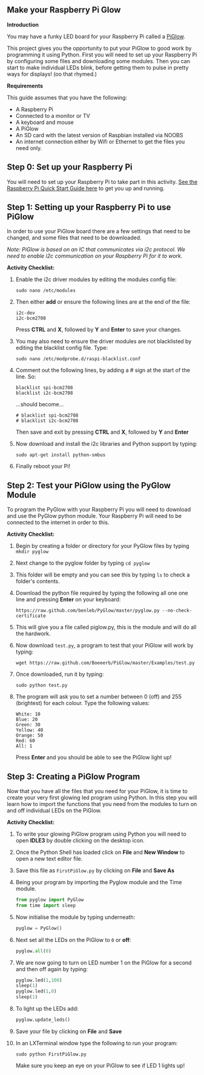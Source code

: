 ## Make your Raspberry Pi Glow

**Introduction**

You may have a funky LED board for your Raspberry Pi called a [PiGlow](http://shop.pimoroni.com/products/piglow). 

This project gives you the opportunity to put your PiGlow to good work by programming it using Python. First you will need to set up your Raspberry Pi by configuring some files and downloading some modules. Then you can start to make individual LEDs blink, before getting them to pulse in pretty ways for displays! (oo that rhymed.) 

**Requirements**

This guide assumes that you have the following:

- A Raspberry Pi
- Connected to a monitor or TV
- A keyboard and mouse
- A PiGlow
- An SD card with the latest version of Raspbian installed via NOOBS
- An internet connection either by Wifi or Ethernet to get the files you need only.

## Step 0: Set up your Raspberry Pi

You will need to set up your Raspberry Pi to take part in this activity. [See the Raspberry Pi Quick Start Guide here](http://www.raspberrypi.org/quick-start-guide) to get you up and running.

## Step 1: Setting up your Raspberry Pi to use PiGlow

In order to use your PiGlow board there are a few settings that need to be changed, and some files that need to be downloaded. 

*Note: PiGlow is based on an IC that communicates via i2c protocol. We need to enable i2c communication on your Raspberry Pi for it to work.*

**Activity Checklist:**

1. Enable the i2c driver modules by editing the modules config file:

    ```
    sudo nano /etc/modules
    ```

2. Then either **add** or ensure the following lines are at the end of the file:

    ```
    i2c-dev
    i2c-bcm2708
	```
	Press **CTRL** and **X**, followed by **Y** and **Enter** to save your changes.
	
3. You may also need to ensure the driver modules are not blacklisted by editing the blacklist config file. Type:
	
	```
    sudo nano /etc/modprobe.d/raspi-blacklist.conf
	```

4. Comment out the following lines, by adding a # sign at the start of the line. So:

    ```
    blacklist spi-bcm2708
    blacklist i2c-bcm2708
	```
	
	...should become...

	```
   	# blacklist spi-bcm2708
    # blacklist i2c-bcm2708
    ```
    
    Then save and exit by pressing **CTRL** and **X**, followed by **Y** and **Enter**

5. Now download and install the i2c libraries and Python support by typing:

    ```
    sudo apt-get install python-smbus
	```
	
6. Finally reboot your Pi!


## Step 2: Test your PiGlow using the PyGlow Module

To program the PyGlow with your Raspberry Pi you will need to download and use the PyGlow python module. Your Raspberry Pi will need to be connected to the internet in order to this.

**Activity Checklist:**

1. Begin by creating a folder or directory for your PyGlow files by typing `mkdir pyglow`
2. Next change to the pyglow folder by typing `cd pyglow`
3. This folder will be empty and you can see this by typing `ls` to check a folder's contents.
4. Download the python file required by typing the following all one one line and pressing **Enter** on your keyboard:

	```
	https://raw.github.com/benleb/PyGlow/master/pyglow.py --no-check-certificate
	```
5. 	This will give you a file called piglow.py, this is the module and will do all the hardwork.

6. Now download `test.py`, a program to test that your PiGlow will work by typing:

	```
    wget https://raw.github.com/Boeeerb/PiGlow/master/Examples/test.py
	```
	
7. Once downloaded, run it by typing: 

    ```
    sudo python test.py
	```
8. The program will ask you to set a number between 0 (off) and 255 (brightest) for each colour. Type the following values:

	```
	White: 10
	Blue: 20
	Green: 30	
	Yellow: 40
	Orange: 50
	Red: 60
	All: 1
	```
	Press **Enter** and you should be able to see the PiGlow light up!
	
## Step 3: Creating a PiGlow Program

Now that you have all the files that you need for your PiGlow, it is time to create your very first glowing led program using Python. In this step you will learn how to import the functions that you need from the modules to turn on and off individual LEDs on the PiGlow.


**Activity Checklist:**

1. To write your glowing PiGlow program using Python you will need to open **IDLE3** by double clicking on the desktop icon.
2. Once the Python Shell has loaded click on **File** and **New Window** to open a new text editor file.
3. Save this file as `FirstPiGlow.py` by clicking on **File** and **Save As**
4. Being your program by importing the Pyglow module and the Time module. 

	```python
    from pyglow import PyGlow
    from time import sleep
    ```
5. Now initialise the module by typing underneath:

	```python
    pyglow = PyGlow()
	```
6. Next set all the LEDs on the PiGlow to `0` or **off**:

	```python
	pyglow.all(0)
	```
7. We are now going to turn on LED number 1 on the PiGlow for a second and then off again by typing:

	```python
	pyglow.led(1,100)
	sleep(1)	
	pyglow.led(1,0)
	sleep(1)
	```
8. To light up the LEDs add:

	```python
	pyglow.update_leds()
	```
9. Save your file by clicking on **File** and **Save**
10. In an LXTerminal window type the following to run your program:
	
	```
	sudo python FirstPiGlow.py
	```		
	
	Make sure you keep an eye on your PiGlow to see if LED 1 lights up!
	
	
